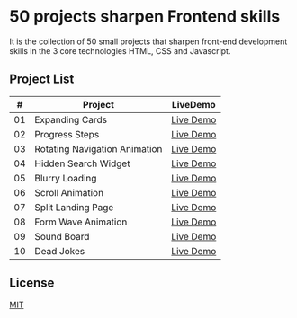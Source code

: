 # 50 projects sharpen Frontend skills

It is the collection of 50 small projects that sharpen front-end development skills in the 3 core technologies HTML, CSS and Javascript.


## Project List

| #   | Project                                 | LiveDemo                                  |
| --- | --------------------------------------- | --------------------------------------------------- |
| 01  | Expanding Cards                         | [Live Demo](https://50-frontend-sharpenskills-projects.ye-htut-aung.de/expending-cards)                                      |
| 02  | Progress Steps                          | [Live Demo](https://50-frontend-sharpenskills-projects.ye-htut-aung.de/progress-steps)                                      |
| 03  | Rotating Navigation Animation           | [Live Demo](https://50-frontend-sharpenskills-projects.ye-htut-aung.de/rotating-navigation/)  
| 04  | Hidden Search Widget          | [Live Demo](https://50-frontend-sharpenskills-projects.ye-htut-aung.de/hidden-search/)  
| 05  | Blurry Loading          | [Live Demo](https://50-frontend-sharpenskills-projects.ye-htut-aung.de/blurry-loading/)  
| 06  | Scroll Animation          | [Live Demo](https://50-frontend-sharpenskills-projects.ye-htut-aung.de/scroll-animation/) 
| 07  | Split Landing Page          | [Live Demo](https://50-frontend-sharpenskills-projects.ye-htut-aung.de/split-landing-page/) 
| 08  | Form Wave Animation          | [Live Demo](https://50-frontend-sharpenskills-projects.ye-htut-aung.de/form-wave-animation/) 
| 09  | Sound Board          | [Live Demo](https://50-frontend-sharpenskills-projects.ye-htut-aung.de/sound-board/)
| 10  | Dead Jokes         | [Live Demo](https://50-frontend-sharpenskills-projects.ye-htut-aung.de/dad-jokes/)

## License

[MIT](https://choosealicense.com/licenses/mit/)
